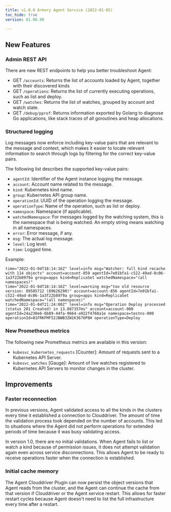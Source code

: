 ```yaml
---
title: v1.0.0 Armory Agent Service (2022-01-05)
toc_hide: true
version: 01.00.00

---
```


## New Features

### Admin REST API

There are new REST endpoints to help you better troubleshoot Agent:

* GET `/accounts`: Returns the list of accounts loaded by Agent, together with their discovered kinds
* GET `/operations`: Returns the list of currently executing operations, such as list and deploy.
* GET `/watches`: Returns the list of watches, grouped by account and watch state.
* GET `/debug/pprof`: Returns information exported by Golang to diagnose Go applications, like stack traces of all goroutines and heap allocations.

### Structured logging

Log messages now enforce including key-value pairs that are relevant to the message and context, which makes it easier to locate relevant information to search through logs by filtering for the correct key-value pairs.

The following list describes the supported key-value pairs:

* `agentId`: Identifier of the Agent instance logging the message.
* `account`: Account name related to the message.
* `kind`: Kubernetes kind name.
* `group`: Kubernetes API group name.
* `operationId`: UUID of the operation logging the message.
* `operationType`: Name of the operation, such as list or deploy.
* `namespace`: Namespace (if applicable).
* `watchedNamespace`: For messages logged by the watching system, this is the namespace that is being watched. An empty string means watching in all namespaces.
* `error`: Error message, if any.
* `msg`: The actual log message.
* `level`: Log level.
* `time`: Logged time.

Example:
```
time="2022-01-04T18:14:16Z" level=info msg="Watcher: full kind recache with 114 objects" account=account-859 agentId=7e01bfa1-c522-49ad-8c06-1a3f22b8979a group=apps kind=ReplicaSet watchedNamespace="(all namespaces)"
time="2022-01-04T18:14:16Z" level=warning msg="too old resource version: 89585712 (89626290)" account=account-856 agentId=7e01bfa1-c522-49ad-8c06-1a3f22b8979a group=apps kind=ReplicaSet watchedNamespace="(all namespaces)"
time="2022-01-04T21:24:00Z" level=info msg="Operation Deploy processed (status 201 Created) in 13.887357ms" account=account-000 agentId=24a230e6-6b89-44fa-9664-a922f4768a1e namespace=testns-000 operationId=01FRKFMF52JBWB3ZW1K3676P8H operationType=Deploy
```


### New Prometheus metrics

The following new Prometheus metrics are available in this version:

* `kubesvc_kubernetes_requests`  [Counter]: Amount of requests sent to a Kubernetes API Server.
* `kubesvc_watches`  [Gauge]: Amount of live watches registered to Kubernetes API Servers to monitor changes in the cluster.

## Improvements

### Faster reconnection

In previous versions, Agent validated access to all the kinds in the clusters every time it established a connection to Clouddriver. The amount of time the validation process took depended on the number of accounts. This led to situations where the Agent did not perform operations for extended periods of time because it was busy validating access.

In version 1.0, there are no initial validations. When Agent fails to list or watch a kind because of permission issues, it does not attempt validation again even across service disconnections. This allows Agent to be ready to receive operations faster when the connection is established.

### Initial cache memory

The Agent Clouddriver Plugin can now persist the object versions that Agent reads from the cluster, and the Agent can continue the cache from that version if Clouddriver or the Agent service restart. This allows for faster restart cycles because Agent doesn't need to list the full infrastructure every time after a restart.